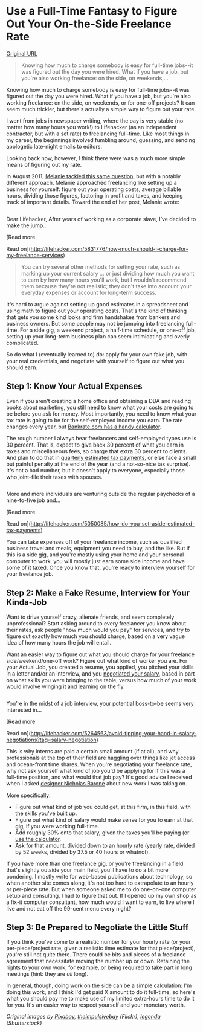 # Use a Full-Time Fantasy to Figure Out Your On-the-Side Freelance Rate

[Original URL](http://lifehacker.com/5993300/use-a-full-time-fantasy-to-figure-out-your-on-the-side-freelance-rate)

> Knowing how much to charge somebody is easy for full-time jobs--it was figured out the day you were hired. What if you have a job, but you're also working freelance: on the side, on weekends,...

Knowing how much to charge somebody is easy for full-time jobs--it was figured out the day you were hired. What if you have a job, but you're also working freelance: on the side, on weekends, or for one-off projects? It can seem much trickier, but there's actually a simple way to figure out your rate.

I went from jobs in newspaper writing, where the pay is very stable (no matter how many hours you work!) to Lifehacker (as an independent contractor, but with a set rate) to freelancing full-time. Like most things in my career, the beginnings involved fumbling around, guessing, and sending apologetic late-night emails to editors.

Looking back now, however, I think there were was a much more simple means of figuring out my rate.

In August 2011, [Melanie tackled this same question](http://lifehacker.com/5831776/how-much-should-i-charge-for-my-freelance-services), but with a notably different approach. Melanie approached freelancing like setting up a business for yourself: figure out your operating costs, average billable hours, dividing those figures, factoring in profit and taxes, and keeping track of important details. Toward the end of her post, Melanie wrote:

[<span class="img-border">
  <img src="http://i.kinja-img.com/gawker-media/image/upload/s--1eGlixN7--/c_fill,fl_progressive,g_center,h_77,q_80,w_137/18ixdw0f5yn3ejpg.jpg" alt="">
</span>](http://lifehacker.com/5831776/how-much-should-i-charge-for-my-freelance-services)

<span class="referenced-item-excerpt hide-for-small">Dear Lifehacker, After years of working as a corporate slave, I’ve decided to make the jump…</span>

[Read more

<span class="js_external-text hide">Read on</span>](http://lifehacker.com/5831776/how-much-should-i-charge-for-my-freelance-services)

> You can try several other methods for setting your rate, such as marking up your current salary ... or just dividing how much you want to earn by how many hours you'll work, but I wouldn't recommend them because they're not realistic; they don't take into account your everyday expenses or account for long-term success.

It's hard to argue against setting up good estimates in a spreadsheet and using math to figure out your operating costs. That's the kind of thinking that gets you some kind looks and firm handshakes from bankers and business owners. But some people may not be jumping into freelancing full-time. For a side gig, a weekend project, a half-time schedule, or one-off job, setting up your long-term business plan can seem intimidating and overly complicated.

So do what I (eventually learned to) do: apply for your own fake job, with your real credentials, and negotiate with yourself to figure out what you should earn.

## Step 1: Know Your Actual Expenses

Even if you aren't creating a home office and obtaining a DBA and reading books about marketing, you still need to know what your costs are going to be before you ask for money. Most importantly, you need to know what your tax rate is going to be for the self-employed income you earn. The rate changes every year, but [Bankrate.com has a handy calculator](https://origin.bankrate.com/calculators/tax-planning/self-employed-business-tax-calculator.aspx).

The rough number I always hear freelancers and self-employed types use is 30 percent. That is, expect to give back 30 percent of what you earn in taxes and miscellaneous fees, so charge that extra 30 percent to clients. And plan to do that in [quarterly estimated tax payments](http://lifehacker.com/5050085/how-do-you-set-aside-estimated-tax-payments), or else face a small but painful penalty at the end of the year (and a not-so-nice tax surprise). It's not a bad number, but it doesn't apply to everyone, especially those who joint-file their taxes with spouses.

[<span class="img-border">
  <img src="http://i.kinja-img.com/gawker-media/image/upload/s--zG7iwJEW--/c_fill,fl_progressive,g_center,h_77,q_80,w_137/17mpnqkux5t8gpng.png" alt="">
</span>](http://lifehacker.com/5050085/how-do-you-set-aside-estimated-tax-payments)

<span class="referenced-item-excerpt hide-for-small">More and more individuals are venturing outside the regular paychecks of a nine-to-five job and…</span>

[Read more

<span class="js_external-text hide">Read on</span>](http://lifehacker.com/5050085/how-do-you-set-aside-estimated-tax-payments)

You can take expenses off of your freelance income, such as qualified business travel and meals, equipment you need to buy, and the like. But if this is a side gig, and you're mostly using your home and your personal computer to work, you will mostly just earn some side income and have some of it taxed. Once you know that, you're ready to interview yourself for your freelance job.

## Step 2: Make a Fake Resume, Interview for Your Kinda-Job

Want to drive yourself crazy, alienate friends, and seem completely unprofessional? Start asking around to every freelancer you know about their rates, ask people "how much would you pay" for services, and try to figure out exactly how much you should charge, based on a very vague idea of how many hours the job will entail.

Want an easier way to figure out what you should charge for your freelance side/weekend/one-off work? Figure out what kind of worker you are. For your Actual Job, you created a resume, you applied, you pitched your skills in a letter and/or an interview, and you [negotiated your salary](http://lifehacker.com/5264563/avoid-tipping-your-hand-in-salary-negotiations?tag=salary-negotiation), based in part on what skills you were bringing to the table, versus how much of your work would involve winging it and learning on the fly.

[<span class="img-border">
  <img src="http://i.kinja-img.com/gawker-media/image/upload/s--jCz1F14_--/c_fill,fl_progressive,g_center,h_77,q_80,w_137/18iy7yukotf70jpg.jpg" alt="">
</span>](http://lifehacker.com/5264563/avoid-tipping-your-hand-in-salary-negotiations?tag=salary-negotiation)

<span class="referenced-item-excerpt hide-for-small">You’re in the midst of a job interview, your potential boss-to-be seems very interested in…</span>

[Read more

<span class="js_external-text hide">Read on</span>](http://lifehacker.com/5264563/avoid-tipping-your-hand-in-salary-negotiations?tag=salary-negotiation)

This is why interns are paid a certain small amount (if at all), and why professionals at the top of their field are haggling over things like jet access and ocean-front time shares. When you're negotiating your freelance rate, why not ask yourself what kind of job you'd be applying for if this was a full-time position, and what would that job pay? It's good advice I received when I asked [designer Nicholas Barone](http://nicholasbarone.com/) about new work I was taking on.

More specifically:

- Figure out what kind of job you could get, at this firm, in this field, with the skills you've built up.
- Figure out what kind of salary would make sense for you to earn at that gig, if you were working full-time.
- Add roughly 30% onto that salary, given the taxes you'll be paying (or [use the calculator](https://origin.bankrate.com/calculators/tax-planning/self-employed-business-tax-calculator.aspx).
- Ask for that amount, divided down to an hourly rate (yearly rate, divided by 52 weeks, divided by 37.5 or 40 hours or whatnot).

If you have more than one freelance gig, or you're freelancing in a field that's slightly outside your main field, you'll have to do a bit more pondering. I mostly write for web-based publications about technology, so when another site comes along, it's not too hard to extrapolate to an hourly or per-piece rate. But when someone asked me to do one-on-one computer setup and consulting, I had to figure that out. If I opened up my own shop as a fix-it computer consultant, how much would I want to earn, to live where I live and not eat off the 99-cent menu every night?

## Step 3: Be Prepared to Negotiate the Little Stuff

If you think you've come to a realistic number for your hourly rate (or your per-piece/project rate, given a realistic time estimate for that piece/project), you're still not quite there. There could be bits and pieces of a freelance agreement that necessitate moving the number up or down. Retaining the rights to your own work, for example, or being required to take part in long meetings (hint: they are _all_ long).

In general, though, doing work on the side can be a simple calculation: I'm doing this work, and I think I'd get paid X amount to do it full-time, so here's what you should pay me to make use of my limited extra-hours time to do it for you. It's an easier way to respect yourself and your monetary worth.

_Original images by [Pixabay](http://pixabay.com/en/background-bean-beans-beverage-2485/), [theimpulsivebay](http://www.flickr.com/photos/theimpulsivebuy/7722870704/) (Flickr), [legenda](http://www.shutterstock.com/pic.mhtml?id=98043419) (Shutterstock)_
